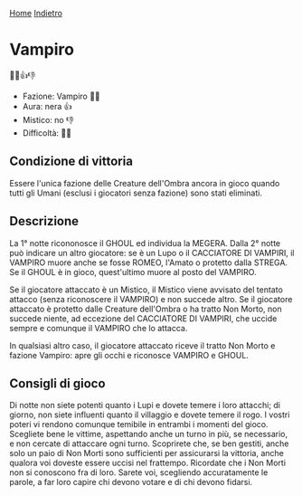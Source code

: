 [Home](/wherewolf-rules)
[Indietro](..)

# Vampiro

<span class='emoji'>🧛‍♂️👍👎</span>

- Fazione: Vampiro <span class='emoji'>🧛‍♂️</span>
- Aura: nera <span class='emoji'>👍</span>
- Mistico: no <span class='emoji'>👎</span>
- Difficoltà: <span class='emoji'>🌙🌙</span>

## Condizione di vittoria

Essere l'unica fazione delle Creature dell'Ombra ancora in gioco quando tutti gli Umani (esclusi i giocatori senza fazione) sono stati eliminati.

## Descrizione

La 1° notte ricononosce il GHOUL ed individua la MEGERA. Dalla 2° notte può indicare un altro giocatore: se è un Lupo o il CACCIATORE DI VAMPIRI, il VAMPIRO muore anche se fosse ROMEO, l'Amato o protetto dalla STREGA. Se il GHOUL è in gioco, quest'ultimo muore al posto del VAMPIRO.

Se il giocatore attaccato è un Mistico, il Mistico viene avvisato del tentato attacco (senza riconoscere il VAMPIRO) e non succede altro. Se il giocatore attaccato è protetto dalle Creature dell'Ombra o ha tratto Non Morto, non succede niente, ad eccezione del CACCIATORE DI VAMPIRI, che uccide sempre e comunque il VAMPIRO che lo attacca.

In qualsiasi altro caso, il giocatore attaccato riceve il tratto Non Morto e fazione Vampiro: apre gli occhi e riconosce VAMPIRO e GHOUL.

## Consigli di gioco

Di notte non siete potenti quanto i Lupi e dovete temere i loro attacchi; di giorno, non siete influenti quanto il villaggio e dovete temere il rogo. I vostri poteri vi rendono comunque temibile in entrambi i momenti del gioco. Scegliete bene le vittime, aspettando anche un turno in più, se necessario, e non cercate di attaccare ogni turno. Scoprirete che, se ben gestiti, anche solo un paio di Non Morti sono sufficienti per assicurarsi la vittoria, anche qualora voi doveste essere uccisi nel frattempo. Ricordate che i Non Morti non si conoscono fra di loro. Sarete voi, scegliendo accuratamente le parole, a far loro capire chi devono votare e di chi devono fidarsi.
